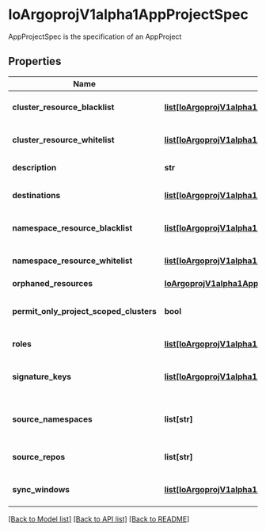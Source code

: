 # IoArgoprojV1alpha1AppProjectSpec

AppProjectSpec is the specification of an AppProject
## Properties
Name | Type | Description | Notes
------------ | ------------- | ------------- | -------------
**cluster_resource_blacklist** | [**list[IoArgoprojV1alpha1AppProjectSpecClusterResourceBlacklist]**](IoArgoprojV1alpha1AppProjectSpecClusterResourceBlacklist.md) | ClusterResourceBlacklist contains list of blacklisted cluster level resources | [optional] 
**cluster_resource_whitelist** | [**list[IoArgoprojV1alpha1AppProjectSpecClusterResourceBlacklist]**](IoArgoprojV1alpha1AppProjectSpecClusterResourceBlacklist.md) | ClusterResourceWhitelist contains list of whitelisted cluster level resources | [optional] 
**description** | **str** | Description contains optional project description | [optional] 
**destinations** | [**list[IoArgoprojV1alpha1AppProjectSpecDestinations]**](IoArgoprojV1alpha1AppProjectSpecDestinations.md) | Destinations contains list of destinations available for deployment | [optional] 
**namespace_resource_blacklist** | [**list[IoArgoprojV1alpha1AppProjectSpecClusterResourceBlacklist]**](IoArgoprojV1alpha1AppProjectSpecClusterResourceBlacklist.md) | NamespaceResourceBlacklist contains list of blacklisted namespace level resources | [optional] 
**namespace_resource_whitelist** | [**list[IoArgoprojV1alpha1AppProjectSpecClusterResourceBlacklist]**](IoArgoprojV1alpha1AppProjectSpecClusterResourceBlacklist.md) | NamespaceResourceWhitelist contains list of whitelisted namespace level resources | [optional] 
**orphaned_resources** | [**IoArgoprojV1alpha1AppProjectSpecOrphanedResources**](IoArgoprojV1alpha1AppProjectSpecOrphanedResources.md) |  | [optional] 
**permit_only_project_scoped_clusters** | **bool** | PermitOnlyProjectScopedClusters determines whether destinations can only reference clusters which are project-scoped | [optional] 
**roles** | [**list[IoArgoprojV1alpha1AppProjectSpecRoles]**](IoArgoprojV1alpha1AppProjectSpecRoles.md) | Roles are user defined RBAC roles associated with this project | [optional] 
**signature_keys** | [**list[IoArgoprojV1alpha1AppProjectSpecSignatureKeys]**](IoArgoprojV1alpha1AppProjectSpecSignatureKeys.md) | SignatureKeys contains a list of PGP key IDs that commits in Git must be signed with in order to be allowed for sync | [optional] 
**source_namespaces** | **list[str]** | SourceNamespaces defines the namespaces application resources are allowed to be created in | [optional] 
**source_repos** | **list[str]** | SourceRepos contains list of repository URLs which can be used for deployment | [optional] 
**sync_windows** | [**list[IoArgoprojV1alpha1AppProjectSpecSyncWindows]**](IoArgoprojV1alpha1AppProjectSpecSyncWindows.md) | SyncWindows controls when syncs can be run for apps in this project | [optional] 

[[Back to Model list]](../README.md#documentation-for-models) [[Back to API list]](../README.md#documentation-for-api-endpoints) [[Back to README]](../README.md)


